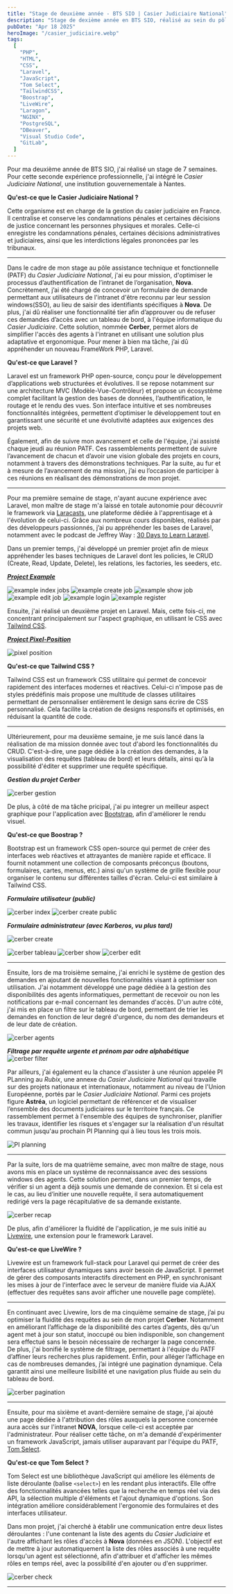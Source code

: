 ```yaml
---
title: "Stage de deuxième année - BTS SIO | Casier Judiciaire National"
description: "Stage de dexième année en BTS SIO, réalisé au sein du pôle informatique du Casier Judiciaire National, situé à Nantes"
pubDate: "Apr 18 2025"
heroImage: "/casier_judiciaire.webp"
tags:
  [
    "PHP",
    "HTML",
    "CSS",
    "Laravel",
    "JavaScript",
    "Tom Select",
    "TailwindCSS",
    "Boostrap",
    "LiveWire",
    "Laragon",
    "NGINX",
    "PostgreSQL",
    "DBeaver",
    "Visual Studio Code",
    "GitLab",
  ]
---
```


Pour ma deuxième année de BTS SIO, j'ai réalisé un stage de 7 semaines. Pour cette seconde expérience professionnelle,
j'ai intégré le _Casier Judiciaire National_, une institution gouvernementale à Nantes.

**Qu'est-ce que le Casier Judiciaire National ?**

Cette organisme est en charge de la gestion du casier judiciaire en France. Il centralise et conserve les condamnations pénales et certaines décisions de justice concernant les personnes physiques et morales.
Celle-ci enregistre les condamnations pénales, certaines décisions administratives et judiciaires, ainsi que les interdictions légales prononcées par les tribunaux.

---

Dans le cadre de mon stage au pôle assistance technique et fonctionnelle (PATF) du _Casier Judiciaire National_, j'ai eu pour mission, d'optimiser le processus d’authentification de l’intranet de l’organisation, **Nova**. Concrètement, j’ai été chargé de concevoir un formulaire de demande permettant aux utilisateurs de l'intranet d'être reconnu par leur session windows(SSO), au lieu de saisir des identifiants spécifiques à **Nova**.
De plus, j'ai dû réaliser une fonctionnalité tier afin d’approuver ou de refuser ces demandes d’accès avec un tableau de bord, à l'équipe informatique du _Casier Judiciaire_.
Cette solution, nommée **Cerber**, permet alors de simplifier l'accès des agents à l'intranet en utilisant une solution plus adaptative et ergonomique.
Pour mener à bien ma tâche, j’ai dû appréhender un nouveau FrameWork PHP, Laravel.

**Qu'est-ce que Laravel ?**

Laravel est un framework PHP open-source, conçu pour le développement d’applications web structurées et évolutives. Il se repose notamment sur une architecture MVC (Modèle-Vue-Contrôleur) et propose un écosystème complet facilitant la gestion des bases de données, l’authentification, le routage et le rendu des vues. Son interface intuitive et ses nombreuses fonctionnalités intégrées, permettent d’optimiser le développement tout en garantissant une sécurité et une évolutivité adaptées aux exigences des projets web.

Également, afin de suivre mon avancement et celle de l'équipe, j'ai assisté chaque jeudi au réunion PATF. Ces rassemblements permettent de suivre l’avancement de chacun et d’avoir une vision globale des projets en cours, notamment à travers des démonstrations techniques. Par la suite, au fur et à mesure de l’avancement de ma mission, j’ai eu l’occasion de participer à ces réunions en réalisant des démonstrations de mon projet.

---

Pour ma première semaine de stage, n'ayant aucune expérience avec Laravel, mon maître de stage m'a laissé en totale autonomie pour découvrir le framework via [Laracasts](https://laracasts.com), une plateforme dédiée à l'apprentisage et à l'évolution de celui-ci. Grâce aux nombreux cours disponibles, réalisés par des développeurs passionnés, j’ai pu appréhender les bases de Laravel, notamment avec le podcast de Jeffrey Way : [30 Days to Learn Laravel](https://laracasts.com/series/30-days-to-learn-laravel-11).

Dans un premier temps, j'ai développé un premier projet afin de mieux appréhender les bases techniques de Laravel dont les policies, le CRUD (Create, Read, Update, Delete), les relations, les factories, les seeders, etc.

[**_Project Example_**](https://github.com/eddy8chsl/example.git)

![example index jobs](/example_index_jobs.webp)
![example create job](/example_create_job.webp)
![example show job](/example_show_job.webp)
![example edit job](/example_edit_job.webp)
![example login](/example_login.webp)
![example register](/example_register.webp)

Ensuite, j'ai réalisé un deuxième projet en Laravel. Mais, cette fois-ci, me concentrant principalement sur l'aspect graphique, en utilisant le CSS avec [Tailwind CSS](https://tailwindcss.com).

[**_Project Pixel-Position_**](https://github.com/eddy8chsl/pixel-position.git)

![pixel position](/pixel-position.webp)

**Qu'est-ce que Tailwind CSS ?**

Tailwind CSS est un framework CSS utilitaire qui permet de concevoir rapidement des interfaces modernes et réactives. Celui-ci n'impose pas de styles prédéfinis mais propose une multitude de classes utilitaires permettant de personnaliser entièrement le design sans écrire de CSS personnalisé. Cela facilite la création de designs responsifs et optimisés, en réduisant la quantité de code.

---

Ultérieurement, pour ma deuxième semaine, je me suis lancé dans la réalisation de ma mission donnée avec tout d'abord les fonctionnalités du CRUD. C'est-à-dire, une page dédiée à la création des demandes, à la visualisation des requêtes (tableau de bord) et leurs détails, ainsi qu'à la possibilité d'éditer et supprimer une requête spécifique.

**_Gestion du projet Cerber_**

![cerber gestion](/cerber_gestion.webp)

De plus, à côté de ma tâche pricipal, j'ai pu integrer un meilleur aspect graphique pour l'application avec [Bootstrap](https://getbootstrap.com), afin d'améliorer le rendu visuel.

**Qu'est-ce que Boostrap ?**

Bootstrap est un framework CSS open-source qui permet de créer des interfaces web réactives et attrayantes de manière rapide et efficace. Il fournit notamment une collection de composants préconçus (boutons, formulaires, cartes, menus, etc.) ainsi qu'un système de grille flexible pour organiser le contenu sur différentes tailles d'écran. Celui-ci est similaire à Tailwind CSS.

**_Formulaire utilisateur (public)_**

![cerber index](/cerber_index.webp)
![cerber create public](/cerber_create_public.webp)

**_Formulaire administrateur (avec Karberos, vu plus tard)_**

![cerber create](/cerber_create.webp)

![cerber tableau](/cerber_tableau.webp)
![cerber show](/cerber_show.webp)
![cerber edit](/cerber_edit.webp)

---

Ensuite, lors de ma troisième semaine, j'ai enrichi le système de gestion des demandes en ajoutant de nouvelles fonctionnalités visant à optimiser son utilisation. J'ai notamment développé une page dédiée à la gestion des disponibilités des agents informatiques, permettant de recevoir ou non les notifications par e-mail concernant les demandes d'accès. D'un autre côté, j'ai mis en place un filtre sur le tableau de bord, permettant de trier les demandes en fonction de leur degré d'urgence, du nom des demandeurs et de leur date de création.

![cerber agents](/cerber_agents.webp)

**_Filtrage par requête urgente et prénom par odre alphabétique_**
![cerber filter](/cerber_filter.webp)

Par ailleurs, j'ai également eu la chance d'assister à une réunion appelée PI PLanning au _Rubix_, une annexe du _Casier Judiciaire National_ qui travaille sur des projets nationaux et internationaux, notamment au niveau de l'Union Européenne, portés par le _Casier Judiciaire National_. Parmi ces projets figure **Astréa**, un logiciel permettant de référencer et de visualiser l’ensemble des documents judiciaires sur le territoire français.
Ce rassemblement permet à l'ensemble des équipes de synchroniser, planifier les travaux, identifier les risques et s'engager sur la réalisation d'un résultat commun jusqu'au prochain PI Planning qui à lieu tous les trois mois.

![PI planning](/pi_planning.webp)

---

Par la suite, lors de ma quatrième semaine, avec mon maître de stage, nous avons mis en place un système de reconnaissance avec des sessions windows des agents. Cette solution permet, dans un premier temps, de vérifier si un agent a déjà soumis une demande de connexion. Et si cela est le cas, au lieu d’initier une nouvelle requête, il sera automatiquement redirigé vers la page récapitulative de sa demande existante.

![cerber recap](/cerber_recap.webp)

De plus, afin d'améliorer la fluidité de l'application, je me suis initié au [Livewire](https://laravel-livewire.com), une extension pour le framework Laravel.

**Qu'est-ce que LiveWire ?**

Livewire est un framework full-stack pour Laravel qui permet de créer des interfaces utilisateur dynamiques sans avoir besoin de JavaScript. Il permet de gérer des composants interactifs directement en PHP, en synchronisant les mises à jour de l'interface avec le serveur de manière fluide via AJAX (effectuer des requêtes sans avoir afficher une nouvelle page complète).

---

En continuant avec Livewire, lors de ma cinquième semaine de stage, j’ai pu optimiser la fluidité des requêtes au sein de mon projet **Cerber**.
Notamment en améliorant l’affichage de la disponibilité des cartes d’agents, dès qu'un agent met à jour son statut, inoccupé ou bien indisponible, son changement sera effectué sans le besoin nécessaire de recharger la page concernée.
De plus, j'ai bonifié le système de filtrage, permettant à l'équipe du PATF d’affiner leurs recherches plus rapidement.
Enfin, pour alléger l’affichage en cas de nombreuses demandes, j’ai intégré une pagination dynamique. Cela garantit ainsi une meilleure lisibilité et une navigation plus fluide au sein du tableau de bord.

![cerber pagination](/cerber_pagination.webp)

---

Ensuite, pour ma sixième et avant-dernière semaine de stage, j'ai ajouté une page dédiée à l'attribution des rôles auxquels la personne concernée aura accès sur l'intranet **NOVA**, lorsque celle-ci est acceptée par l'administrateur. Pour réaliser cette tâche, on m'a demandé d'expérimenter un framework JavaScript, jamais utiliser auparavant par l'équipe du PATF, [Tom Select](https://tom-select.js.org).

**Qu'est-ce que Tom Select ?**

Tom Select est une bibliothèque JavaScript qui améliore les éléments de liste déroulante (balise `<select>`) en les rendant plus interactifs. Elle offre des fonctionnalités avancées telles que la recherche en temps réel via des API, la sélection multiple d'éléments et l'ajout dynamique d'options. Son intégration améliore considérablement l'ergonomie des formulaires et des interfaces utilisateur.

Dans mon projet, j'ai cherché à établir une communication entre deux listes déroulantes : l'une contenant la liste des agents du _Casier Judiciaire_ et l'autre affichant les rôles d'accès à **Nova** (données en JSON). L'objectif est de mettre à jour automatiquement la liste des rôles associés à une requête lorsqu'un agent est sélectionné, afin d'attribuer et d'afficher les mêmes rôles en temps réel, avec la possibilité d'en ajouter ou d'en supprimer.

![cerber check](/cerber_check.webp)

---
